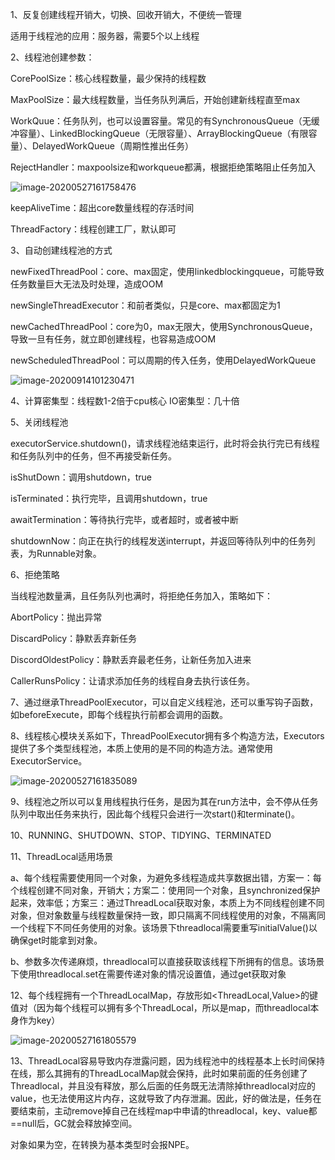 1、反复创建线程开销大，切换、回收开销大，不便统一管理

  适用于线程池的应用：服务器，需要5个以上线程

2、线程池创建参数：

  CorePoolSize：核心线程数量，最少保持的线程数

  MaxPoolSize：最大线程数量，当任务队列满后，开始创建新线程直至max

  WorkQuue：任务队列，也可以设置容量。常见的有SynchronousQueue（无缓冲容量）、LinkedBlockingQueue（无限容量）、ArrayBlockingQueue（有限容量）、DelayedWorkQueue（周期性推出任务）

  RejectHandler：maxpoolsize和workqueue都满，根据拒绝策略阻止任务加入

![image-20200527161758476](https://imagebag.oss-cn-chengdu.aliyuncs.com/img/image-20200527161758476.png)

  keepAliveTime：超出core数量线程的存活时间

  ThreadFactory：线程创建工厂，默认即可

3、自动创建线程池的方式

  newFixedThreadPool：core、max固定，使用linkedblockingqueue，可能导致任务数量巨大无法及时处理，造成OOM

  newSingleThreadExecutor：和前者类似，只是core、max都固定为1

  newCachedThreadPool：core为0，max无限大，使用SynchronousQueue，导致一旦有任务，就立即创建线程，也容易造成OOM

  newScheduledThreadPool：可以周期的传入任务，使用DelayedWorkQueue

![image-20200914101230471](https://imagebag.oss-cn-chengdu.aliyuncs.com/img/image-20200914101230471.png)

4、计算密集型：线程数1-2倍于cpu核心 IO密集型：几十倍

5、关闭线程池

  executorService.shutdown()，请求线程池结束运行，此时将会执行完已有线程和任务队列中的任务，但不再接受新任务。

isShutDown：调用shutdown，true

isTerminated：执行完毕，且调用shutdown，true

awaitTermination：等待执行完毕，或者超时，或者被中断

shutdownNow：向正在执行的线程发送interrupt，并返回等待队列中的任务列表，为Runnable对象。

6、拒绝策略

  当线程池数量满，且任务队列也满时，将拒绝任务加入，策略如下：

  AbortPolicy：抛出异常

  DiscardPolicy：静默丢弃新任务

  DiscordOldestPolicy：静默丢弃最老任务，让新任务加入进来

  CallerRunsPolicy：让请求添加任务的线程自身去执行该任务。

7、通过继承ThreadPoolExecutor，可以自定义线程池，还可以重写钩子函数，如beforeExecute，即每个线程执行前都会调用的函数。

8、线程核心模块关系如下，ThreadPoolExecutor拥有多个构造方法，Executors提供了多个类型线程池，本质上使用的是不同的构造方法。通常使用ExecutorService。

![image-20200527161835089](https://imagebag.oss-cn-chengdu.aliyuncs.com/img/image-20200527161805579.png)

9、线程池之所以可以复用线程执行任务，是因为其在run方法中，会不停从任务队列中取出任务来执行，因此每个线程只会进行一次start()和terminate()。

10、RUNNING、SHUTDOWN、STOP、TIDYING、TERMINATED

11、ThreadLocal适用场景

  a、每个线程需要使用同一个对象，为避免多线程造成共享数据出错，方案一：每个线程创建不同对象，开销大；方案二：使用同一个对象，且synchronized保护起来，效率低；方案三：通过ThreadLocal获取对象，本质上为不同线程创建不同对象，但对象数量与线程数量保持一致，即只隔离不同线程使用的对象，不隔离同一个线程下不同任务使用的对象。该场景下threadlocal需要重写initialValue()以确保get时能拿到对象。

  b、参数多次传递麻烦，threadlocal可以直接获取该线程下所拥有的信息。该场景下使用threadlocal.set在需要传递对象的情况设置值，通过get获取对象

12、每个线程拥有一个ThreadLocalMap，存放形如<ThreadLocal,Value>的键值对（因为每个线程可以拥有多个ThreadLocal，所以是map，而threadlocal本身作为key）

![image-20200527161805579](https://imagebag.oss-cn-chengdu.aliyuncs.com/img/image-20200527161835089.png)

13、ThreadLocal容易导致内存泄露问题，因为线程池中的线程基本上长时间保持在线，那么其拥有的ThreadLocalMap就会保持，此时如果前面的任务创建了Threadlocal，并且没有释放，那么后面的任务既无法清除掉threadlocal对应的value，也无法使用这片内存，这就导致了内存泄漏。因此，好的做法是，任务在要结束前，主动remove掉自己在线程map中申请的threadlocal，key、value都==null后，GC就会释放掉空间。

对象如果为空，在转换为基本类型时会报NPE。

